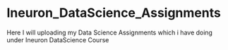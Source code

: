 # Ineuron_DataScience_Assignments
Here I will uploading my Data Science Assignments which i have doing under Ineuron DataScience Course
